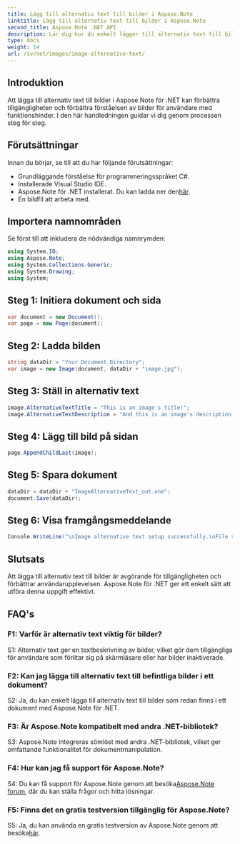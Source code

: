 ```yaml
---
title: Lägg till alternativ text till bilder i Aspose.Note
linktitle: Lägg till alternativ text till bilder i Aspose.Note
second_title: Aspose.Note .NET API
description: Lär dig hur du enkelt lägger till alternativ text till bilder i Aspose.Note för .NET. Förbättra tillgängligheten och förbättra användarupplevelsen med denna steg-för-steg-guide.
type: docs
weight: 14
url: /sv/net/images/image-alternative-text/
---
```

## Introduktion

Att lägga till alternativ text till bilder i Aspose.Note för .NET kan förbättra tillgängligheten och förbättra förståelsen av bilder för användare med funktionshinder. I den här handledningen guidar vi dig genom processen steg för steg.

## Förutsättningar

Innan du börjar, se till att du har följande förutsättningar:

- Grundläggande förståelse för programmeringsspråket C#.
- Installerade Visual Studio IDE.
-  Aspose.Note för .NET installerat. Du kan ladda ner den[här](https://releases.aspose.com/note/net/).
- En bildfil att arbeta med.

## Importera namnområden

Se först till att inkludera de nödvändiga namnrymden:

```csharp
using System.IO;
using Aspose.Note;
using System.Collections.Generic;
using System.Drawing;
using System;
```

## Steg 1: Initiera dokument och sida

```csharp
var document = new Document();
var page = new Page(document);
```

## Steg 2: Ladda bilden

```csharp
string dataDir = "Your Document Directory";
var image = new Image(document, dataDir + "image.jpg");
```

## Steg 3: Ställ in alternativ text

```csharp
image.AlternativeTextTitle = "This is an image's title!";
image.AlternativeTextDescription = "And this is an image's description!";
```

## Steg 4: Lägg till bild på sidan

```csharp
page.AppendChildLast(image);
```

## Steg 5: Spara dokument

```csharp
dataDir = dataDir + "ImageAlternativeText_out.one";
document.Save(dataDir);
```

## Steg 6: Visa framgångsmeddelande

```csharp
Console.WriteLine("\nImage alternative text setup successfully.\nFile saved at " + dataDir); 
```

## Slutsats

Att lägga till alternativ text till bilder är avgörande för tillgängligheten och förbättrar användarupplevelsen. Aspose.Note för .NET ger ett enkelt sätt att utföra denna uppgift effektivt.

## FAQ's

### F1: Varför är alternativ text viktig för bilder?

S1: Alternativ text ger en textbeskrivning av bilder, vilket gör dem tillgängliga för användare som förlitar sig på skärmläsare eller har bilder inaktiverade.

### F2: Kan jag lägga till alternativ text till befintliga bilder i ett dokument?

S2: Ja, du kan enkelt lägga till alternativ text till bilder som redan finns i ett dokument med Aspose.Note för .NET.

### F3: Är Aspose.Note kompatibelt med andra .NET-bibliotek?

S3: Aspose.Note integreras sömlöst med andra .NET-bibliotek, vilket ger omfattande funktionalitet för dokumentmanipulation.

### F4: Hur kan jag få support för Aspose.Note?

 S4: Du kan få support för Aspose.Note genom att besöka[Aspose.Note forum](https://forum.aspose.com/c/note/28), där du kan ställa frågor och hitta lösningar.

### F5: Finns det en gratis testversion tillgänglig för Aspose.Note?

S5: Ja, du kan använda en gratis testversion av Aspose.Note genom att besöka[här](https://releases.aspose.com/).